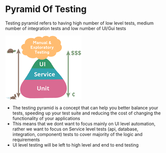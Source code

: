# Pyramid Of Testing

Testing pyramid refers to having high number of low level tests, medium number of integration tests and low number of UI/Gui tests

![](../.gitbook/assets/image%20%2818%29.png)

* The testing pyramid is a concept that can help you better balance your tests, speeding up your test suite and reducing the cost of changing the functionality of your applications
* This means that we dont want to focus mainly on UI level automation, rather we want to focus on Service level tests \(api, database, integration, component\) tests to cover majority of the logic and requirements
* UI level testing will be left to high level and end to end testing

